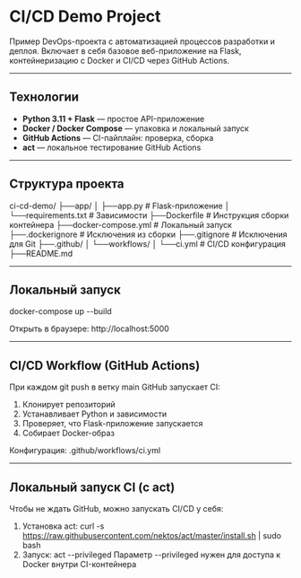 #  CI/CD Demo Project 
Пример DevOps-проекта с автоматизацией процессов разработки и деплоя. 
Включает в себя базовое веб-приложение на Flask, контейнеризацию с Docker и CI/CD через GitHub Actions. 

--- 

## Технологии 
- **Python 3.11 + Flask** — простое API-приложение 
- **Docker / Docker Compose** — упаковка и локальный запуск 
- **GitHub Actions** — CI-пайплайн: проверка, сборка 
- **act** — локальное тестирование GitHub Actions 

--- 

## Структура проекта
ci-cd-demo/
├──app/ 
│   ├──app.py              # Flask-приложение
│   └──requirements.txt    # Зависимости
├──Dockerfile              # Инструкция сборки контейнера
├──docker-compose.yml      # Локальный запуск
├──.dockerignore           # Исключения из сборки
├──.gitignore              # Исключения для Git
├──.github/
│   └──workflows/
│       └──ci.yml          # CI/CD конфигурация
├──README.md

---

## Локальный запуск

docker-compose up --build

Открыть в браузере: http://localhost:5000

---

## CI/CD Workflow (GitHub Actions)

При каждом git push в ветку main GitHub запускает CI:
1. Клонирует репозиторий
2. Устанавливает Python и зависимости
3. Проверяет, что Flask-приложение запускается
4. Собирает Docker-образ

Конфигурация: .github/workflows/ci.yml

---

## Локальный запуск CI (с act)

Чтобы не ждать GitHub, можно запускать CI/CD у себя:

1. Установка act:
curl -s https://raw.githubusercontent.com/nektos/act/master/install.sh | sudo bash
2. Запуск:
act --privileged
Параметр --privileged нужен для доступа к Docker внутри CI-контейнера
